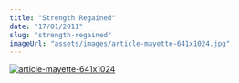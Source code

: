 ```yaml
---
title: "Strength Regained"
date: "17/01/2011"
slug: "strength-regained"
imageUrl: "assets/images/article-mayette-641x1024.jpg"
---
```


[![](https://i0.wp.com/santonino-nz.org/wp-content/uploads/2011/01/article-mayette-641x1024.jpg?resize=641%2C1024 "article-mayette-641x1024")](https://i0.wp.com/santonino-nz.org/wp-content/uploads/2011/01/article-mayette-641x1024.jpg)